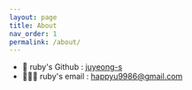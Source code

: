 ```yaml
---
layout: page
title: About
nav_order: 1
permalink: /about/
---
```


- 🐰 ruby's Github : [juyeong-s](https://github.com/juyeong-s)
- 👩🏻‍💻 ruby's email : <happyu9986@gmail.com>